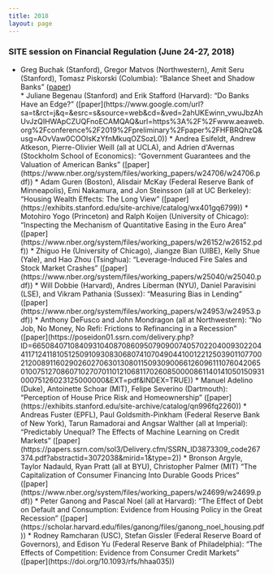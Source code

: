 ```yaml
---
title: 2018
layout: page
---
```


### SITE session on Financial Regulation (June 24-27, 2018)
<p align="left"><ul>
<li> Greg Buchak (Stanford), Gregor Matvos (Northwestern), Amit Seru (Stanford), Tomasz Piskorski (Columbia): “Balance Sheet and Shadow Banks” (<a href="https://www.google.com/url?sa=t&rct=j&q=&esrc=s&source=web&cd=&ved=2ahUKEwi0ioDYuJbzAhWoDjQIHRpCD1kQFnoECAIQAQ&url=https%3A%2F%2Fwww.clevelandfed.org%2F~%2Fmedia%2Fcontent%2Fevents%2F2018%2Ffinancial%2520stability%2Fbuchak%2520matvos%2520piskorski%2520and%2520seru%2520shadow%2520banks.pdf%3Fla%3Den&usg=AOvVaw1NuFZeEnvnyzN5M4EgjpG5">paper</a>)</li>
*	Juliane Begenau (Stanford) and Erik Stafford (Harvard): “Do Banks Have an Edge?” ([paper](https://www.google.com/url?sa=t&rct=j&q=&esrc=s&source=web&cd=&ved=2ahUKEwinn_vwuJbzAhUvJzQIHWApCZUQFnoECAMQAQ&url=https%3A%2F%2Fwww.aeaweb.org%2Fconference%2F2019%2Fpreliminary%2Fpaper%2FHFBRQhzQ&usg=AOvVaw0COOlsKzYfnMkuqOZSozL0))
*	Andrea Esifeldt, Andrew Atkeson, Pierre-Olivier Weill (all at UCLA), and Adrien d'Avernas (Stockholm School of Economics): “Government Guarantees and the Valuation of American Banks” ([paper](https://www.nber.org/system/files/working_papers/w24706/w24706.pdf))
*	Adam Guren (Boston), Alisdair McKay (Federal Reserve Bank of Minneapolis), Emi Nakamura, and Jon Steinsson (all at UC Berkeley): “Housing Wealth Effects: The Long View” ([paper](https://exhibits.stanford.edu/site-archive/catalog/wx401gq6799))
* Motohiro Yogo (Princeton) and Ralph Koijen (University of Chicago): “Inspecting the Mechanism of Quantitative Easing in the Euro Area” ([paper](https://www.nber.org/system/files/working_papers/w26152/w26152.pdf))
*	Zhiguo He (University of Chicago), Jiangze Bian (UIBE), Kelly Shue (Yale), and Hao Zhou (Tsinghua): “Leverage-Induced Fire Sales and Stock Market Crashes” ([paper](https://www.nber.org/system/files/working_papers/w25040/w25040.pdf))
*	Will Dobbie (Harvard), Andres Liberman (NYU), Daniel Paravisini (LSE), and Vikram Pathania (Sussex): “Measuring Bias in Lending” ([paper](https://www.nber.org/system/files/working_papers/w24953/w24953.pdf))
*	Anthony DeFusco and John Mondragon (all at Northwestern): “No Job, No Money, No Refi: Frictions to Refinancing in a Recession” ([paper](https://poseidon01.ssrn.com/delivery.php?ID=665084071084093104087086095079090074057022040093022044117124118105125091093083068074107049044100122125039011077002120089116029026027063013080115093090066126096111076042065010075127086071027070110121068117026085000086114014105015093100075126023125000000&EXT=pdf&INDEX=TRUE))
* Manuel Adelino (Duke), Antoinette Schoar (MIT), Felipe Severino (Dartmouth): “Perception of House Price Risk and Homeownership” ([paper](https://exhibits.stanford.edu/site-archive/catalog/qn996fq2260))
* Andreas Fuster (EPFL), Paul Goldsmith-Pinkham (Federal Reserve Bank of New York), Tarun Ramadorai and Angsar Walther (all at Imperial): “Predictably Unequal? The Effects of Machine Learning on Credit Markets” ([paper](https://papers.ssrn.com/sol3/Delivery.cfm/SSRN_ID3873309_code267374.pdf?abstractid=3072038&mirid=1&type=2))
*	Bronson Argyle, Taylor Nadauld, Ryan Pratt (all at BYU), Christopher Palmer (MIT) “The Capitalization of Consumer Financing Into Durable Goods Prices” ([paper](https://www.nber.org/system/files/working_papers/w24699/w24699.pdf))
*	Peter Ganong and Pascal Noel (all at Harvard): “The Effect of Debt on Default and Consumption: Evidence from Housing Policy in the Great Recession” ([paper](https://scholar.harvard.edu/files/ganong/files/ganong_noel_housing.pdf))
*	Rodney Ramcharan (USC), Stefan Gissler (Federal Reserve Board of Governors), and Edison Yu (Federal Reserve Bank of Philadelphia): “The Effects of Competition: Evidence from Consumer Credit Markets” ([paper](https://doi.org/10.1093/rfs/hhaa035))
</p>
